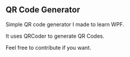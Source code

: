 ## **QR Code Generator**

Simple QR code generator I made to learn WPF.

It uses QRCoder to generate QR Codes.

Feel free to contribute if you want.
